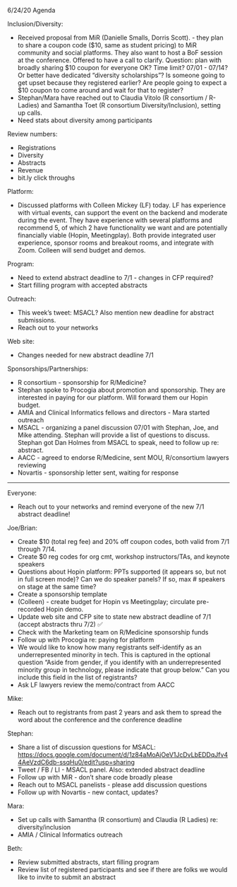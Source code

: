 6/24/20 Agenda

Inclusion/Diversity:

* Received proposal from MiR (Danielle Smalls, Dorris Scott). - they plan to share a coupon code ($10, same as student pricing) to MiR community and social platforms. They also want to host a BoF session at the conference. Offered to have a call to clarify. Question: plan with broadly sharing $10 coupon for everyone OK? Time limit? 07/01 - 07/14? Or better have dedicated “diversity scholarships”? Is someone going to get upset because they registered earlier? Are people going to expect a $10 coupon to come around and wait for that to register?
* Stephan/Mara have reached out to Claudia Vitolo (R consortium / R-Ladies) and Samantha Toet (R consortium Diversity/Inclusion), setting up calls.
* Need stats about diversity among participants

Review numbers:

* Registrations
* Diversity
* Abstracts
* Revenue
* bit.ly click throughs

Platform:

* Discussed platforms with Colleen Mickey (LF) today. LF has experience with virtual events, can support the event on the backend and moderate during the event. They have experience with several platforms and recommend 5, of which 2 have functionality we want and are potentially financially viable (Hopin, Meetingplay). Both provide integrated user experience, sponsor rooms and breakout rooms, and integrate with Zoom. Colleen will send budget and demos.

Program:

* Need to extend abstract deadline to 7/1 - changes in CFP required?
* Start filling program with accepted abstracts

Outreach:

* This week’s tweet: MSACL? Also mention new deadline for abstract submissions.
* Reach out to your networks

Web site:

* Changes needed for new abstract deadline 7/1

Sponsorships/Partnerships:

* R consortium - sponsorship for R/Medicine?
* Stephan spoke to Procogia about promotion and sponsorship. They are interested in paying for our platform. Will forward them our Hopin budget.
* AMIA and Clinical Informatics fellows and directors - Mara started outreach
* MSACL - organizing a panel discussion 07/01 with Stephan, Joe, and Mike attending. Stephan will provide a list of questions to discuss. Stephan got Dan Holmes from MSACL to speak, need to follow up re: abstract.
* AACC - agreed to endorse R/Medicine, sent MOU, R/consortium lawyers reviewing
* Novartis - sponsorship letter sent, waiting for response

------------------------------------------------------------------------

Everyone: 

* Reach out to your networks and remind everyone of the new 7/1 abstract deadline!

Joe/Brian: 

* Create $10 (total reg fee) and 20% off coupon codes, both valid from 7/1 through 7/14.
* Create $0 reg codes for org cmt, workshop instructors/TAs, and keynote speakers
* Questions about Hopin platform: PPTs supported (it appears so, but not in full screen mode)? Can we do speaker panels? If so, max # speakers on stage at the same time?
* Create a sponsorship template
* (Colleen) - create budget for Hopin vs Meetingplay; circulate pre-recorded Hopin demo.
* Update web site and CFP site to state new abstract deadline of 7/1 (accept abstracts thru 7/2) :white_check_mark:
* Check with the Marketing team on R/Medicine sponsorship funds
* Follow up with Procogia re: paying for platform
* We would like to know how many registrants self-identify as an underrepresented minority in tech. This is captured in the optional question “Aside from gender, if you identify with an underrepresented minority group in technology, please indicate that group below.” Can you include this field in the list of registrants?
* Ask LF lawyers review the memo/contract from AACC 

Mike:

* Reach out to registrants from past 2 years and ask them to spread the word about the conference and the conference deadline

Stephan:

* Share a list of discussion questions for MSACL: https://docs.google.com/document/d/1z84aMoAjOeV1JcDvLbEDDqJfv44AeVzdC6db-ssqHu0/edit?usp=sharing 
* Tweet / FB / LI - MSACL panel. Also: extended abstract deadline 
* Follow up with MiR - don’t share code broadly please
* Reach out to MSACL panelists - please add discussion questions
* Follow up with Novartis - new contact, updates?

Mara:

* Set up calls with Samantha (R consortium) and Claudia (R Ladies) re: diversity/inclusion
* AMIA / Clinical Informatics outreach

Beth:

* Review submitted abstracts, start filling program
* Review list of registered participants and see if there are folks we would like to invite to submit an abstract